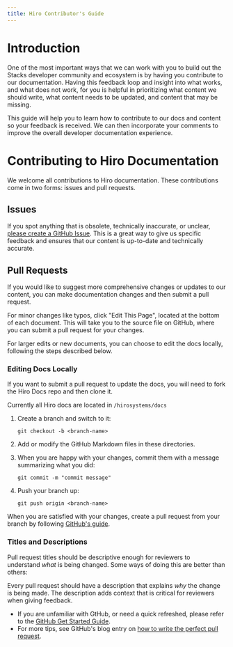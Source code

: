 ```yaml
---
title: Hiro Contributor's Guide
---
```


# Introduction

One of the most important ways that we can work with you to build out the Stacks developer community and ecosystem is by having you contribute to our documentation. Having this feedback loop and insight into what works, and what does not work, for you is helpful in prioritizing what content we should write, what content needs to be updated, and content that may be missing.

This guide will help you to learn how to contribute to our docs and content so your feedback is received. We can then incorporate your comments to improve the overall developer documentation experience.

# **Contributing to Hiro Documentation**

We welcome all contributions to Hiro documentation. These contributions come in two forms: issues and pull requests.

## **Issues**

If you spot anything that is obsolete, technically inaccurate, or unclear, [please create a GitHub Issue](https://github.com/hirosystems/docs/issues/new). This is a great way to give us specific feedback and ensures that our content is up-to-date and technically accurate.

## **Pull Requests**

If you would like to suggest more comprehensive changes or updates to our content, you can make documentation changes and then submit a pull request.

For minor changes like typos, click "Edit This Page", located at the bottom of each document. This will take you to the source file on GitHub, where you can submit a pull request for your changes.

For larger edits or new documents, you can choose to edit the docs locally, following the steps described below.

### **Editing Docs Locally**

If you want to submit a pull request to update the docs, you will need to fork the Hiro Docs repo and then clone it.

Currently all Hiro docs are located in `/hirosystems/docs`

1. Create a branch and switch to it:
    
    `git checkout -b <branch-name>`
    
2. Add or modify the GitHub Markdown files in these directories.
3. When you are happy with your changes, commit them with a message summarizing what you did:
    
    `git commit -m "commit message"`
    
4. Push your branch up:
    
    `git push origin <branch-name>`
    

When you are satisfied with your changes, create a pull request from your branch by following [GitHub's guide](https://help.github.com/articles/creating-a-pull-request-from-a-fork/).

### **Titles and Descriptions**

Pull request titles should be descriptive enough for reviewers to understand *what* is being changed. Some ways of doing this are better than others:

Every pull request should have a description that explains *why* the change is being made. The description adds context that is critical for reviewers when giving feedback.

- If you are unfamiliar with GtHub, or need a quick refreshed, please refer to the [GitHub Get Started Guide](https://docs.github.com/en/get-started/using-git/about-git).
- For more tips, see GitHub's blog entry on [how to write the perfect pull request](https://github.com/blog/1943-how-to-write-the-perfect-pull-request).
